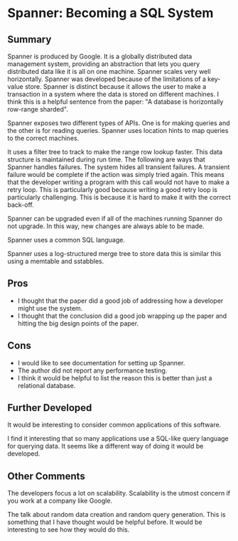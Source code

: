 # Spanner: Becoming a SQL System
## Summary
Spanner is produced by Google.
It is a globally distributed data management system, providing an abstraction that lets you query distributed data like it is all on one machine.
Spanner scales very well horizontally.
Spanner was developed because of the limitations of a key-value store.
Spanner is distinct because it allows the user to make a transaction in a system where the data is stored on different machines.
I think this is a helpful sentence from the paper: "A database is horizontally row-range sharded".

Spanner exposes two different types of APIs.
One is for making queries and the other is for reading queries.
Spanner uses location hints to map queries to the correct machines.

It uses a filter tree to track to make the range row lookup faster.
This data structure is maintained during run time.
The following are ways that Spanner handles failures.
The system hides all transient failures.
A transient failure would be complete if the action was simply tried again.
This means that the developer writing a program with this call would not have to make a retry loop.
This is particularly good because writing a good retry loop is particularly challenging.
This is because it is hard to make it with the correct back-off.

Spanner can be upgraded even if all of the machines running Spanner do not upgrade.
In this way, new changes are always able to be made.

Spanner uses a common SQL language.

Spanner uses a log-structured merge tree to store data this is similar this using a memtable and sstabbles.

## Pros
- I thought that the paper did a good job of addressing how a developer might use the system.
- I thought that the conclusion did a good job wrapping up the paper and hitting the big design points of the paper.

## Cons
- I would like to see documentation for setting up Spanner.
- The author did not report any performance testing.
- I think it would be helpful to list the reason this is better than just a relational database.

## Further Developed
It would be interesting to consider common applications of this software.

I find it interesting that so many applications use a SQL-like query language for querying data.
It seems like a different way of doing it would be developed.

## Other Comments
The developers focus a lot on scalability. 
Scalability is the utmost concern if you work at a company like Google.

The talk about random data creation and random query generation.
This is something that I have thought would be helpful before.
It would be interesting to see how they would do this.

